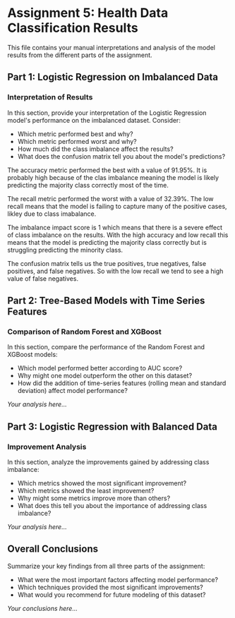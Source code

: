 # Assignment 5: Health Data Classification Results

This file contains your manual interpretations and analysis of the model results from the different parts of the assignment.

## Part 1: Logistic Regression on Imbalanced Data

### Interpretation of Results

In this section, provide your interpretation of the Logistic Regression model's performance on the imbalanced dataset. Consider:

- Which metric performed best and why?
- Which metric performed worst and why?
- How much did the class imbalance affect the results?
- What does the confusion matrix tell you about the model's predictions?

The accuracy metric performed the best with a value of 91.95%. It is probably high because of the clas imbalance meaning the model is likely predicting the majority class correctly most of the time.  

The recall metric performed the worst with a value of 32.39%. The low recall means that the model is failing to capture many of the positive cases, likley due to class imabalance. 

The imbalance impact score is 1 which means that there is a severe effect of class imbalance on the results. With the high accuracy and low recall this means that the model is predicting the majority class correctly but is struggling predicting the minority class. 

The confusion matrix tells us the true positives, true negatives, false positives, and false negatives. So with the low recall we tend to see a high value of false negatives. 

## Part 2: Tree-Based Models with Time Series Features

### Comparison of Random Forest and XGBoost

In this section, compare the performance of the Random Forest and XGBoost models:

- Which model performed better according to AUC score?
- Why might one model outperform the other on this dataset?
- How did the addition of time-series features (rolling mean and standard deviation) affect model performance?

*Your analysis here...*

## Part 3: Logistic Regression with Balanced Data

### Improvement Analysis

In this section, analyze the improvements gained by addressing class imbalance:

- Which metrics showed the most significant improvement?
- Which metrics showed the least improvement?
- Why might some metrics improve more than others?
- What does this tell you about the importance of addressing class imbalance?

*Your analysis here...*

## Overall Conclusions

Summarize your key findings from all three parts of the assignment:

- What were the most important factors affecting model performance?
- Which techniques provided the most significant improvements?
- What would you recommend for future modeling of this dataset?

*Your conclusions here...*